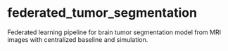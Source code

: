# federated_tumor_segmentation
Federated learning pipeline for brain tumor segmentation model from MRI images with centralized baseline and simulation.
